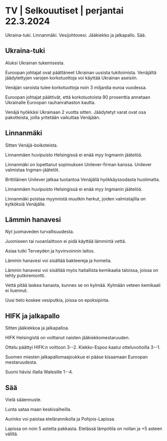 # TV \| Selkouutiset \| perjantai 22.3.2024

Ukraina-tuki. Linnanmäki. Vesijohtovesi. Jääkiekko ja jalkapallo. Sää.

## Ukraina-tuki

Aluksi Ukrainan tukemisesta.

Euroopan johtajat ovat päättäneet Ukrainan uusista tukitoimista. Venäjältä jäädytettyjen varojen korkotuottoja voi käyttää Ukrainan aseisiin.

Venäjän varoista tulee korkotuottoja noin 3 miljardia euroa vuodessa.

Euroopan johtajat päättivät, että korkotuotoista 90 prosenttia annetaan Ukrainalle Euroopan rauhanrahaston kautta.

Venäjä hyökkäsi Ukrainaan 2 vuotta sitten. Jäädytetyt varat ovat osa pakotteista, joilla yritetään vaikuttaa Venäjään.

## Linnanmäki

Sitten Venäjä-boikoteista.

Linnanmäen huvipuisto Helsingissä ei enää myy Ingmanin jäätelöä.

Linnanmäki on lopettanut sopimuksen Unilever-firman kanssa. Unilever valmistaa Ingman-jäätelöt.

Brittiläinen Unilever jatkaa tuotantoa Venäjällä hyökkäyssodasta huolimatta.

Linnanmäen huvipuisto Helsingissä ei enää myy Ingmanin jäätelöä.

Linnanmäki poistaa myynnistä muutkin herkut, joiden valmistajilla on kytköksiä Venäjälle.

## Lämmin hanavesi

Nyt juomaveden turvallisuudesta.

Juomiseen tai ruoanlaittoon ei pidä käyttää lämmintä vettä.

Asiaa tutki Terveyden ja hyvinvoinnin laitos.

Lämmin hanavesi voi sisältää bakteereja ja homeita.

Lämmin hanavesi voi sisältää myös haitallista kemikaalia taloissa, joissa on tehty putkiremontti.

Vettä pitää laskea hanasta, kunnes se on kylmää. Kylmään veteen kemikaali ei liuennut.

Uusi tieto koskee vesiputkia, joissa on epoksipinta.

## HIFK ja jalkapallo

Sitten jääkiekkoa ja jalkapalloa.

HIFK Helsingistä on voittanut naisten jääkiekkomestaruuden.

Ottelu päättyi HIFK:n voittoon 3--2. Kiekko-Espoo kaatui otteluvoitoilla 3--1.

Suomen miesten jalkapallomaajoukkue ei pääse kisaamaan Euroopan mestaruudesta.

Suomi hävisi illalla Walesille 1--4.

## Sää

Vielä sääennuste.

Lunta sataa maan keskivaiheilla.

Aurinko voi paistaa etelärannikolla ja Pohjois-Lapissa.

Lapissa on noin 5 astetta pakkasta. Etelässä lämpötila on nollan ja +5 asteen välillä.


